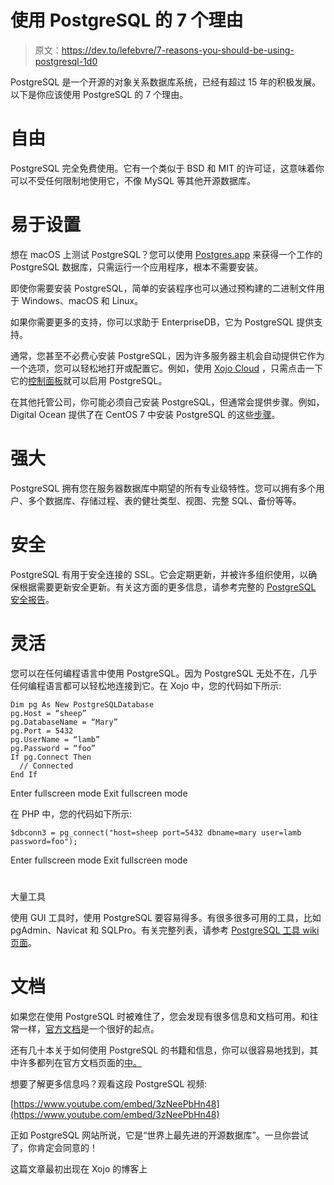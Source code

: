 # 使用 PostgreSQL 的 7 个理由

> 原文：<https://dev.to/lefebvre/7-reasons-you-should-be-using-postgresql-1d0>

PostgreSQL 是一个开源的对象关系数据库系统，已经有超过 15 年的积极发展。以下是你应该使用 PostgreSQL 的 7 个理由。

# 自由

PostgreSQL 完全免费使用。它有一个类似于 BSD 和 MIT 的许可证，这意味着你可以不受任何限制地使用它，不像 MySQL 等其他开源数据库。

# 易于设置

想在 macOS 上测试 PostgreSQL？您可以使用 [Postgres.app](http://postgresapp.com/) 来获得一个工作的 PostgreSQL 数据库，只需运行一个应用程序，根本不需要安装。

即使你需要安装 PostgreSQL，简单的安装程序也可以通过预构建的二进制文件用于 Windows、macOS 和 Linux。

如果你需要更多的支持，你可以求助于 EnterpriseDB，它为 PostgreSQL 提供支持。

通常，您甚至不必费心安装 PostgreSQL，因为许多服务器主机会自动提供它作为一个选项，您可以轻松地打开或配置它。例如，使用 [Xojo Cloud](http://www.xojo.com/cloud) ，只需点击一下它的[控制面板](http://developer.xojo.com/xojo-cloud-control-panel)就可以启用 PostgreSQL。

在其他托管公司，你可能必须自己安装 PostgreSQL，但通常会提供步骤。例如，Digital Ocean 提供了在 CentOS 7 中安装 PostgreSQL 的这些[步骤](https://www.digitalocean.com/community/tutorials/how-to-install-and-use-postgresql-on-centos-7)。

# 强大

PostgreSQL 拥有您在服务器数据库中期望的所有专业级特性。您可以拥有多个用户、多个数据库、存储过程、表的健壮类型、视图、完整 SQL、备份等等。

# 安全

PostgreSQL 有用于安全连接的 SSL。它会定期更新，并被许多组织使用，以确保根据需要更新安全更新。有关这方面的更多信息，请参考完整的 [PostgreSQL 安全报告](http://www.postgresql.org/support/security/)。

# 灵活

您可以在任何编程语言中使用 PostgreSQL。因为 PostgreSQL 无处不在，几乎任何编程语言都可以轻松地连接到它。在 Xojo 中，您的代码如下所示:

```
Dim pg As New PostgreSQLDatabase
pg.Host = “sheep”
pg.DatabaseName = “Mary”
pg.Port = 5432
pg.UserName = “lamb”
pg.Password = “foo”
If pg.Connect Then
  // Connected
End If 
```

Enter fullscreen mode Exit fullscreen mode

在 PHP 中，您的代码如下所示:

```
$dbconn3 = pg_connect("host=sheep port=5432 dbname=mary user=lamb password=foo"); 
```

Enter fullscreen mode Exit fullscreen mode

# 
  
大量工具

使用 GUI 工具时，使用 PostgreSQL 要容易得多。有很多很多可用的工具，比如 pgAdmin、Navicat 和 SQLPro。有关完整列表，请参考 [PostgreSQL 工具 wiki 页面](https://wiki.postgresql.org/wiki/Community_Guide_to_PostgreSQL_GUI_Tools)。

# 文档

如果您在使用 PostgreSQL 时被难住了，您会发现有很多信息和文档可用。和往常一样，[官方文档](http://www.postgresql.org/docs/)是一个很好的起点。

还有几十本关于如何使用 PostgreSQL 的书籍和信息，你可以很容易地找到，其中许多都列在官方文档页面的[中。](http://www.postgresql.org/docs/)

想要了解更多信息吗？观看这段 PostgreSQL 视频:

[https://www.youtube.com/embed/3zNeePbHn48](https://www.youtube.com/embed/3zNeePbHn48)

正如 PostgreSQL 网站所说，它是“世界上最先进的开源数据库”。一旦你尝试了，你肯定会同意的！

这篇文章最初出现在 Xojo 的博客上